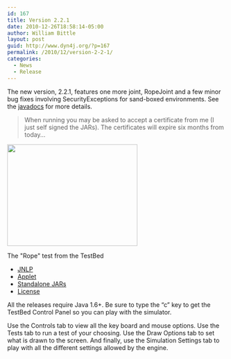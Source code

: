 ```yaml
---
id: 167
title: Version 2.2.1
date: 2010-12-26T18:58:14-05:00
author: William Bittle
layout: post
guid: http://www.dyn4j.org/?p=167
permalink: /2010/12/version-2-2-1/
categories:
  - News
  - Release
---
```

The new version, 2.2.1, features one more joint, RopeJoint and a few minor bug fixes involving SecurityExceptions for sand-boxed environments. See the <a onclick="javascript:pageTracker._trackPageview('/outgoing/docs.dyn4j.org');"  href="http://docs.dyn4j.org">javadocs</a> for more details.

> When running you may be asked to accept a certificate from me (I just self signed the JARs). The certificates will expire six months from today&#8230;

<div id="attachment_51" style="width: 310px" class="wp-caption alignright">
  <a onclick="javascript:pageTracker._trackPageview('/downloads/files/testbed/release/v2.2.1/screenshot.png');"  href="http://www.dyn4j.org/files/testbed/release/v2.2.1/screenshot.png"><img aria-describedby="caption-attachment-51" loading="lazy" class="size-medium wp-image-51" title="TestBed Screenshot" src="http://www.dyn4j.org/files/testbed/release/v2.2.1/screenshot.png" alt="" width="300" height="234" /></a>
  
  <p id="caption-attachment-51" class="wp-caption-text">
    The "Rope" test from the TestBed
  </p>
</div>

  * <a href="http://www.dyn4j.org/files/testbed/release/v2.2.1/testbed.jnlp" target="_self">JNLP</a>
  * <a href="http://www.dyn4j.org/files/testbed/release/v2.2.1/testbed.html" target="_blank">Applet</a>
  * <a onclick="javascript:pageTracker._trackPageview('/downloads/files/testbed/release/v2.2.1/testbed.zip');"  href="http://www.dyn4j.org/files/testbed/release/v2.2.1/testbed.zip" target="_self">Standalone JARs</a>
  * <a href="http://www.dyn4j.org/files/testbed/release/v2.2.1/license.txt" target="_blank">License</a>

All the releases require Java 1.6+. Be sure to type the &#8220;c&#8221; key to get the TestBed Control Panel so you can play with the simulator.

Use the Controls tab to view all the key board and mouse options. Use the Tests tab to run a test of your choosing. Use the Draw Options tab to set what is drawn to the screen. And finally, use the Simulation Settings tab to play with all the different settings allowed by the engine.